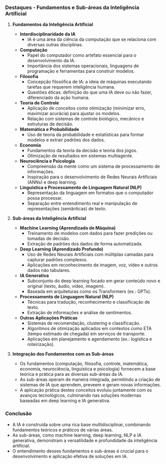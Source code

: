 ### Destaques - Fundamentos e Sub-áreas da Inteligência Artificial

1. **Fundamentos da Inteligência Artificial**

   - **Interdisciplinaridade da IA**
     - IA é uma área da ciência da computação que se relaciona com diversas outras disciplinas.
   - **Computação**
     - Papel do computador como artefato essencial para o desenvolvimento da IA.
     - Importância dos sistemas operacionais, linguagens de programação e ferramentas para construir modelos.
   - **Filosofia**
     - Concepção filosófica de IA: a ideia de máquinas executando tarefas que requerem inteligência humana.
     - Questões éticas: definição do que uma IA deve ou não fazer, diferenciado da ação humana.
   - **Teoria de Controle**
     - Aplicação de conceitos como otimização (minimizar erro, maximizar acurácia) para ajustar os modelos.
     - Relação com sistemas de controle biológico, mecânico e estruturas de decisão.
   - **Matemática e Probabilidade**
     - Uso de teoria da probabilidade e estatísticas para formar modelos e extrair padrões dos dados.
   - **Economia**
     - Fundamentos da teoria da decisão e teoria dos jogos.
     - Otimização de resultados em sistemas multiagente.
   - **Neurociência e Psicologia**
     - Compreensão da mente como um sistema de processamento de informações.
     - Inspiração para o desenvolvimento de Redes Neurais Artificiais (ANNs) e deep learning.
   - **Linguística e Processamento de Linguagem Natural (NLP)**
     - Representação da linguagem em formatos que o computador possa processar.
     - Separação entre entendimento real e manipulação de representações (semânticas) de texto.

2. **Sub-áreas da Inteligência Artificial**

   - **Machine Learning (Aprendizado de Máquina)**
     - Treinamento de modelos com dados para fazer predições ou tomadas de decisão.
     - Extração de padrões dos dados de forma automatizada.
   - **Deep Learning (Aprendizado Profundo)**
     - Uso de Redes Neurais Artificiais com múltiplas camadas para capturar padrões complexos.
     - Aplicações em reconhecimento de imagem, voz, vídeo e outros dados não tabulares.
   - **IA Generativa**
     - Subconjunto do deep learning focado em gerar conteúdo novo e original (texto, áudio, vídeo, imagem).
     - Baseada em arquiteturas como os Transformers (ex.: GPTs).
   - **Processamento de Linguagem Natural (NLP)**
     - Técnicas para tradução, reconhecimento e classificação de texto.
     - Extração de informações e análise de sentimentos.
   - **Outras Aplicações Práticas**
     - Sistemas de recomendação, clustering e classificação.
     - Algoritmos de otimização aplicados em contextos como ETA (tempo estimado de chegada) em serviços de transporte.
     - Aplicações em planejamento e agendamento (ex.: logística e roteirização).

3. **Integração dos Fundamentos com as Sub-áreas**
   - Os fundamentos (computação, filosofia, controle, matemática, economia, neurociência, linguística e psicologia) fornecem a base teórica e prática para as diversas sub-áreas da IA.
   - As sub-áreas operam de maneira integrada, permitindo a criação de sistemas de IA que aprendem, preveem e geram novas informações.
   - A aplicação prática destes conceitos evoluiu juntamente com os avanços tecnológicos, culminando nas soluções modernas baseadas em deep learning e IA generativa.

### Conclusão

- A IA é construída sobre uma rica base multidisciplinar, combinando fundamentos teóricos e práticos de várias áreas.
- As sub-áreas, como machine learning, deep learning, NLP e IA generativa, demonstram a versatilidade e profundidade da inteligência artificial.
- O entendimento desses fundamentos e sub-áreas é crucial para o desenvolvimento e aplicação efetiva de soluções em IA.
